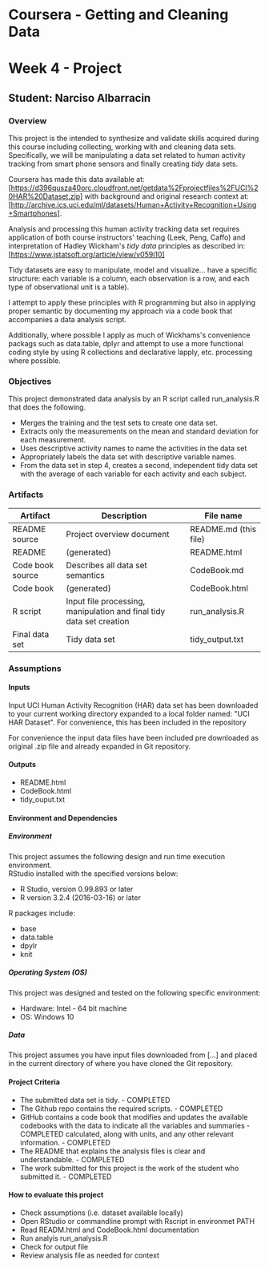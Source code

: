 # Coursera - Getting and Cleaning Data
# Week 4 - Project
## Student:  Narciso Albarracin

### Overview
This project is the intended to synthesize and validate skills acquired during this course including collecting, working with and cleaning data sets.  Specifically, we will be manipulating a data set related to human activity tracking from smart phone sensors and finally creating *tidy* data sets.  

Coursera has made this data available at:  [https://d396qusza40orc.cloudfront.net/getdata%2Fprojectfiles%2FUCI%20HAR%20Dataset.zip] with background and original research context at:  [http://archive.ics.uci.edu/ml/datasets/Human+Activity+Recognition+Using+Smartphones].

Analysis and processing this human activity tracking data set requires application of both course instructors' teaching (Leek, Peng, Caffo) and interpretation of Hadley Wickham's *tidy data* principles as described in:  [https://www.jstatsoft.org/article/view/v059i10]

Tidy datasets are easy to manipulate, model and visualize... have a specific structure: each variable is a column, each observation is a row, and each type of observational unit is a table).

I attempt to apply these principles with R programming but also in applying proper semantic by documenting my approach via a code book that accompanies a data analysis script.

Additionally, where possible I apply as much of Wickhams's convenience packags such as data.table, dplyr and attempt to use a more functional coding style by using R collections and declarative lapply, etc. processing where possible.

### Objectives

This project demonstrated data analysis by an R script called run_analysis.R that does the following.

- Merges the training and the test sets to create one data set.
- Extracts only the measurements on the mean and standard deviation for each measurement.
- Uses descriptive activity names to name the activities in the data set
- Appropriately labels the data set with descriptive variable names.
- From the data set in step 4, creates a second, independent tidy data set with the average of each variable for each activity and each subject.

### Artifacts

Artifact | Description | File name
-------- | ----------- | ---------
README source   | Project overview document | README.md (this file)
README | (generated) | README.html
Code book source | Describes all data set semantics | CodeBook.md
Code book | (generated) | CodeBook.html
R script | Input file processing, manipulation and final tidy data set creation | run_analysis.R
Final data set | Tidy data set| tidy_output.txt

### Assumptions

#### Inputs
Input UCI Human Activity Recognition (HAR) data set has been downloaded to your current working directory expanded to a local folder named:  "UCI HAR Dataset".  For convenience, this has been included in the repository

For convenience the input data files have been included pre downloaded as original .zip file and already expanded in Git repository.

#### Outputs
- README.html
- CodeBook.html
- tidy_ouput.txt

#### Environment and Dependencies

##### Environment
This project assumes the following design and run time execution environment.  
RStudio installed with the specified versions below:

- R Studio, version 0.99.893 or later
- R version 3.2.4 (2016-03-16) or later

R packages include:
- base
- data.table
- dpylr
- knit

##### Operating System (OS)
This project was designed and tested on the following specific environment:
- Hardware:  Intel - 64 bit machine
- OS: Windows 10

##### Data
This project assumes you have input files downloaded from [...] and placed in the current directory of where you have cloned the Git repository.  

#### Project Criteria

- The submitted data set is tidy. - COMPLETED
- The Github repo contains the required scripts. - COMPLETED
- GitHub contains a code book that modifies and updates the available codebooks with the data to indicate all the variables and summaries - COMPLETED calculated, along with units, and any other relevant information. - COMPLETED
- The README that explains the analysis files is clear and understandable. - COMPLETED
- The work submitted for this project is the work of the student who submitted it. - COMPLETED

#### How to evaluate this project

- Check assumptions (i.e. dataset available locally)
- Open RStudio or commandline prompt with Rscript in environmet PATH
- Read READM.html and CodeBook.html documentation
- Run analyis run_analysis.R
- Check for output file
- Review analysis file as needed for context
 
